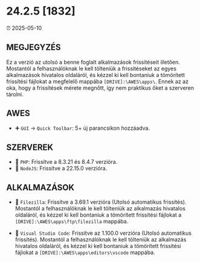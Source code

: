 # 24.2.5 [1832]

⏰ 2025-05-10  

## MEGJEGYZÉS  
Ez a verzió az utolsó a benne foglalt alkalmazások frissítéseit illetően. Mostantól a felhasználóknak le kell tölteniük a frissítéseket az egyes alkalmazások hivatalos oldaláról, és kézzel ki kell bontaniuk a tömörített frissítési fájlokat a megfelelő mappába `[DRIVE]:\AWES\apps\`. Ennek az az oka, hogy a frissítések mérete megnőtt, így nem praktikus őket a szerveren tárolni.  

## AWES  
- ➕ `GUI` -> `Quick Toolbar`: 5+ új parancsikon hozzáadva.  

## SZERVEREK  
- 🔄 `PHP`: Frissítve a 8.3.21 és 8.4.7 verzióra.  
- 🔄 `NodeJS`: Frissítve a 22.15.0 verzióra.  

## ALKALMAZÁSOK  
- 🔄 `Filezilla`: Frissítve a 3.69.1 verzióra (Utolsó automatikus frissítés). Mostantól a felhasználóknak le kell tölteniük az alkalmazás hivatalos oldaláról, és kézzel ki kell bontaniuk a tömörített frissítési fájlokat a `[DRIVE]:\AWES\apps\ftp\filezilla` mappába.  

- 🔄 `Visual Studio Code`: Frissítve az 1.100.0 verzióra (Utolsó automatikus frissítés). Mostantól a felhasználóknak le kell tölteniük az alkalmazás hivatalos oldaláról, és kézzel ki kell bontaniuk a tömörített frissítési fájlokat a `[DRIVE]:\AWES\apps\editors\vscode` mappába.  
